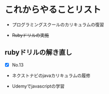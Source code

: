 # これからやることリスト

- プログラミングスクールのカリキュラムの復習

- ~~Rubyドリルの実施~~

## rubyドリルの解き直し
- [x] No.13

- ネクストナビのjavaカリキュラムの履修

- Udemyでjavascriptの学習
